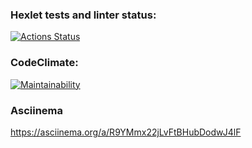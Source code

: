### Hexlet tests and linter status:
[![Actions Status](https://github.com/IgorGram/frontend-project-44/workflows/hexlet-check/badge.svg)](https://github.com/IgorGram/frontend-project-44/actions)
### CodeClimate:
[![Maintainability](https://api.codeclimate.com/v1/badges/889af0482e121e26ef0b/maintainability)](https://codeclimate.com/github/IgorGram/frontend-project-44/maintainability)

### Asciinema

https://asciinema.org/a/R9YMmx22jLvFtBHubDodwJ4lF
